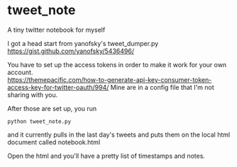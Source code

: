 # tweet_note
A tiny twitter notebook for myself

I got a head start from yanofsky's tweet_dumper.py
https://gist.github.com/yanofsky/5436496/

You have to set up the access tokens in order to make it work for your own account.  
https://themepacific.com/how-to-generate-api-key-consumer-token-access-key-for-twitter-oauth/994/
Mine are in a config file that I'm not sharing with you.

After those are set up, you run 

    python tweet_note.py

and it currently pulls in the last day's tweets and puts them on the local html document called notebook.html

Open the html and you'll have a pretty list of timestamps and notes.
